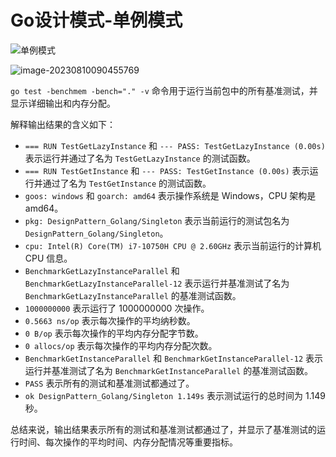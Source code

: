 # Go设计模式-单例模式

<img src="https://happygoing.oss-cn-beijing.aliyuncs.com/img/单例模式.png" alt="单例模式"  />

![image-20230810090455769](https://happygoing.oss-cn-beijing.aliyuncs.com/img/image-20230810090455769.png)

`go test -benchmem -bench="." -v` 命令用于运行当前包中的所有基准测试，并显示详细输出和内存分配。

解释输出结果的含义如下：

- `=== RUN TestGetLazyInstance` 和 `--- PASS: TestGetLazyInstance (0.00s)` 表示运行并通过了名为 `TestGetLazyInstance` 的测试函数。
- `=== RUN TestGetInstance` 和 `--- PASS: TestGetInstance (0.00s)` 表示运行并通过了名为 `TestGetInstance` 的测试函数。
- `goos: windows` 和 `goarch: amd64` 表示操作系统是 Windows，CPU 架构是 amd64。
- `pkg: DesignPattern_Golang/Singleton` 表示当前运行的测试包名为 `DesignPattern_Golang/Singleton`。
- `cpu: Intel(R) Core(TM) i7-10750H CPU @ 2.60GHz` 表示当前运行的计算机 CPU 信息。
- `BenchmarkGetLazyInstanceParallel` 和 `BenchmarkGetLazyInstanceParallel-12` 表示运行并基准测试了名为 `BenchmarkGetLazyInstanceParallel` 的基准测试函数。
- `1000000000` 表示运行了 1000000000 次操作。
- `0.5663 ns/op` 表示每次操作的平均纳秒数。
- `0 B/op` 表示每次操作的平均内存分配字节数。
- `0 allocs/op` 表示每次操作的平均内存分配次数。
- `BenchmarkGetInstanceParallel` 和 `BenchmarkGetInstanceParallel-12` 表示运行并基准测试了名为 `BenchmarkGetInstanceParallel` 的基准测试函数。
- `PASS` 表示所有的测试和基准测试都通过了。
- `ok DesignPattern_Golang/Singleton 1.149s` 表示测试运行的总时间为 1.149 秒。

总结来说，输出结果表示所有的测试和基准测试都通过了，并显示了基准测试的运行时间、每次操作的平均时间、内存分配情况等重要指标。